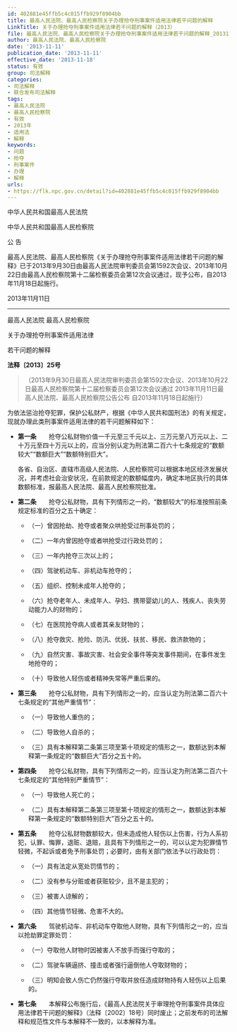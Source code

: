 ```yaml
---
id: 402881e45ffb5c4c015ffb929f8904bb
title: 最高人民法院、最高人民检察院关于办理抢夺刑事案件适用法律若干问题的解释
LinkTitle: 关于办理抢夺刑事案件适用法律若干问题的解释（2013）
file: 最高人民法院、最高人民检察院关于办理抢夺刑事案件适用法律若干问题的解释_20131111_402881e45ffb5c4c015ffb929f8904bb.docx
author: 最高人民法院、最高人民检察院
date: '2013-11-11'
publication_date: '2013-11-11'
effective_date: '2013-11-18'
status: 有效
group: 司法解释
categories:
- 司法解释
- 联合发布司法解释
tags:
- 最高人民法院
- 最高人民检察院
- 有效
- 2013年
- 适用法
- 解释
keywords:
- 问题
- 抢夺
- 刑事案件
- 办理
- 解释
urls:
- https://flk.npc.gov.cn/detail?id=402881e45ffb5c4c015ffb929f8904bb
---
```


中华人民共和国最高人民法院

中华人民共和国最高人民检察院

公 告

最高人民法院、最高人民检察院《关于办理抢夺刑事案件适用法律若干问题的解释》已于2013年9月30日由最高人民法院审判委员会第1592次会议、2013年10月22日由最高人民检察院第十二届检察委员会第12次会议通过，现予公布，自2013年11月18日起施行。

2013年11月11日

---

最高人民法院 最高人民检察院

关于办理抢夺刑事案件适用法律

若干问题的解释

**法释〔2013〕25号**

> （2013年9月30日最高人民法院审判委员会第1592次会议、2013年10月22日最高人民检察院第十二届检察委员会第12次会议通过 2013年11月11日最高人民法院、最高人民检察院公告公布 自2013年11月18日起施行）

为依法惩治抢夺犯罪，保护公私财产，根据《中华人民共和国刑法》的有关规定，现就办理此类刑事案件适用法律的若干问题解释如下：

- **第一条**　　抢夺公私财物价值一千元至三千元以上、三万元至八万元以上、二十万元至四十万元以上的，应当分别认定为刑法第二百六十七条规定的“数额较大”“数额巨大”“数额特别巨大”。

  各省、自治区、直辖市高级人民法院、人民检察院可以根据本地区经济发展状况，并考虑社会治安状况，在前款规定的数额幅度内，确定本地区执行的具体数额标准，报最高人民法院、最高人民检察院批准。

- **第二条**　　抢夺公私财物，具有下列情形之一的，“数额较大”的标准按照前条规定标准的百分之五十确定：

  - （一）曾因抢劫、抢夺或者聚众哄抢受过刑事处罚的；

  - （二）一年内曾因抢夺或者哄抢受过行政处罚的；

  - （三）一年内抢夺三次以上的；

  - （四）驾驶机动车、非机动车抢夺的；

  - （五）组织、控制未成年人抢夺的；

  - （六）抢夺老年人、未成年人、孕妇、携带婴幼儿的人、残疾人、丧失劳动能力人的财物的；

  - （七）在医院抢夺病人或者其亲友财物的；

  - （八）抢夺救灾、抢险、防汛、优抚、扶贫、移民、救济款物的；

  - （九）自然灾害、事故灾害、社会安全事件等突发事件期间，在事件发生地抢夺的；

  - （十）导致他人轻伤或者精神失常等严重后果的。

- **第三条**　　抢夺公私财物，具有下列情形之一的，应当认定为刑法第二百六十七条规定的“其他严重情节”：

  - （一）导致他人重伤的；

  - （二）导致他人自杀的；

  - （三）具有本解释第二条第三项至第十项规定的情形之一，数额达到本解释第一条规定的“数额巨大”百分之五十的。

- **第四条**　　抢夺公私财物，具有下列情形之一的，应当认定为刑法第二百六十七条规定的“其他特别严重情节”：

  - （一）导致他人死亡的；

  - （二）具有本解释第二条第三项至第十项规定的情形之一，数额达到本解释第一条规定的“数额特别巨大”百分之五十的。

- **第五条**　　抢夺公私财物数额较大，但未造成他人轻伤以上伤害，行为人系初犯，认罪、悔罪，退赃、退赔，且具有下列情形之一的，可以认定为犯罪情节轻微，不起诉或者免予刑事处罚；必要时，由有关部门依法予以行政处罚：

  - （一）具有法定从宽处罚情节的；

  - （二）没有参与分赃或者获赃较少，且不是主犯的；

  - （三）被害人谅解的；

  - （四）其他情节轻微、危害不大的。

- **第六条**　　驾驶机动车、非机动车夺取他人财物，具有下列情形之一的，应当以抢劫罪定罪处罚：

  - （一）夺取他人财物时因被害人不放手而强行夺取的；

  - （二）驾驶车辆逼挤、撞击或者强行逼倒他人夺取财物的；

  - （三）明知会致人伤亡仍然强行夺取并放任造成财物持有人轻伤以上后果的。

- **第七条**　　本解释公布施行后，《最高人民法院关于审理抢夺刑事案件具体应用法律若干问题的解释》（法释〔2002〕18号）同时废止；之前发布的司法解释和规范性文件与本解释不一致的，以本解释为准。
